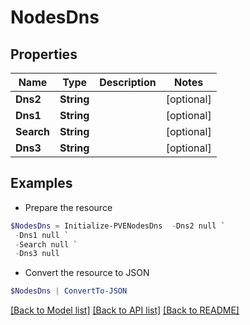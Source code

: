 # NodesDns
## Properties

Name | Type | Description | Notes
------------ | ------------- | ------------- | -------------
**Dns2** | **String** |  | [optional] 
**Dns1** | **String** |  | [optional] 
**Search** | **String** |  | [optional] 
**Dns3** | **String** |  | [optional] 

## Examples

- Prepare the resource
```powershell
$NodesDns = Initialize-PVENodesDns  -Dns2 null `
 -Dns1 null `
 -Search null `
 -Dns3 null
```

- Convert the resource to JSON
```powershell
$NodesDns | ConvertTo-JSON
```

[[Back to Model list]](../README.md#documentation-for-models) [[Back to API list]](../README.md#documentation-for-api-endpoints) [[Back to README]](../README.md)

